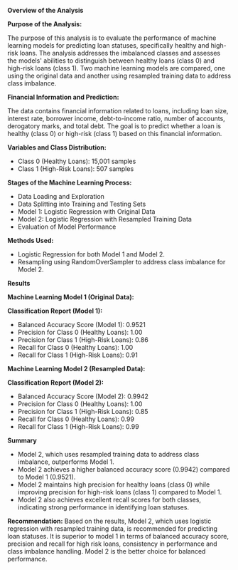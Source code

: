 **Overview of the Analysis**

**Purpose of the Analysis:**

The purpose of this analysis is to evaluate the performance of machine learning models for predicting loan statuses, specifically healthy and high-risk loans. The analysis addresses the imbalanced classes and assesses the models' abilities to distinguish between healthy loans (class 0) and high-risk loans (class 1). Two machine learning models are compared, one using the original data and another using resampled training data to address class imbalance.

**Financial Information and Prediction:**

The data contains financial information related to loans, including loan size, interest rate, borrower income, debt-to-income ratio, number of accounts, derogatory marks, and total debt. The goal is to predict whether a loan is healthy (class 0) or high-risk (class 1) based on this financial information.

**Variables and Class Distribution:**

- Class 0 (Healthy Loans): 15,001 samples
- Class 1 (High-Risk Loans): 507 samples

**Stages of the Machine Learning Process:**

- Data Loading and Exploration
- Data Splitting into Training and Testing Sets
- Model 1: Logistic Regression with Original Data
- Model 2: Logistic Regression with Resampled Training Data
- Evaluation of Model Performance

**Methods Used:**

- Logistic Regression for both Model 1 and Model 2.
- Resampling using RandomOverSampler to address class imbalance for Model 2.

**Results**

**Machine Learning Model 1 (Original Data):**

**Classification Report (Model 1):**

- Balanced Accuracy Score (Model 1): 0.9521
- Precision for Class 0 (Healthy Loans): 1.00
- Precision for Class 1 (High-Risk Loans): 0.86
- Recall for Class 0 (Healthy Loans): 1.00
- Recall for Class 1 (High-Risk Loans): 0.91

**Machine Learning Model 2 (Resampled Data):**

**Classification Report (Model 2):**

- Balanced Accuracy Score (Model 2): 0.9942
- Precision for Class 0 (Healthy Loans): 1.00
- Precision for Class 1 (High-Risk Loans): 0.85
- Recall for Class 0 (Healthy Loans): 0.99
- Recall for Class 1 (High-Risk Loans): 0.99

**Summary**

- Model 2, which uses resampled training data to address class imbalance, outperforms Model 1.
- Model 2 achieves a higher balanced accuracy score (0.9942) compared to Model 1 (0.9521).
- Model 2 maintains high precision for healthy loans (class 0) while improving precision for high-risk loans (class 1) compared to Model 1.
- Model 2 also achieves excellent recall scores for both classes, indicating strong performance in identifying loan statuses.

**Recommendation:**
Based on the results, Model 2, which uses logistic regression with resampled training data, is recommended for predicting loan statuses. It is superior to model 1 in terms of balanced accuracy score, precision and recall for high risk loans, consistency in performance and class imbalance handling. Model 2 is the better choice for balanced performance.
